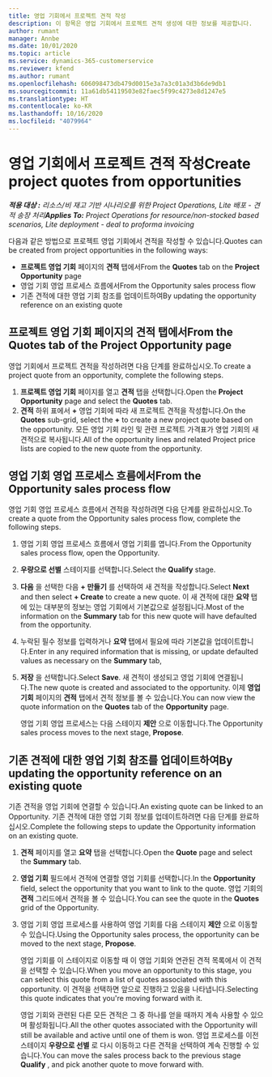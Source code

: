```yaml
---
title: 영업 기회에서 프로젝트 견적 작성
description: 이 항목은 영업 기회에서 프로젝트 견적 생성에 대한 정보를 제공합니다.
author: rumant
manager: Annbe
ms.date: 10/01/2020
ms.topic: article
ms.service: dynamics-365-customerservice
ms.reviewer: kfend
ms.author: rumant
ms.openlocfilehash: 606098473db479d0015e3a7a3c01a3d3b6de9db1
ms.sourcegitcommit: 11a61db54119503e82faec5f99c4273e8d1247e5
ms.translationtype: HT
ms.contentlocale: ko-KR
ms.lasthandoff: 10/16/2020
ms.locfileid: "4079964"
---
```

# <a name="create-project-quotes-from-opportunities"></a><span data-ttu-id="6f6e8-103">영업 기회에서 프로젝트 견적 작성</span><span class="sxs-lookup"><span data-stu-id="6f6e8-103">Create project quotes from opportunities</span></span>

<span data-ttu-id="6f6e8-104">_**적용 대상 :** 리소스/비 재고 기반 시나리오를 위한 Project Operations, Lite 배포 - 견적 송장 처리_</span><span class="sxs-lookup"><span data-stu-id="6f6e8-104">_**Applies To:** Project Operations for resource/non-stocked based scenarios, Lite deployment - deal to proforma invoicing_</span></span>

<span data-ttu-id="6f6e8-105">다음과 같은 방법으로 프로젝트 영업 기회에서 견적을 작성할 수 있습니다.</span><span class="sxs-lookup"><span data-stu-id="6f6e8-105">Quotes can be created from project opportunities in the following ways:</span></span>

- <span data-ttu-id="6f6e8-106">**프로젝트 영업 기회** 페이지의 **견적** 탭에서</span><span class="sxs-lookup"><span data-stu-id="6f6e8-106">From the **Quotes** tab on the **Project Opportunity** page</span></span>
- <span data-ttu-id="6f6e8-107">영업 기회 영업 프로세스 흐름에서</span><span class="sxs-lookup"><span data-stu-id="6f6e8-107">From the Opportunity sales process flow</span></span>
- <span data-ttu-id="6f6e8-108">기존 견적에 대한 영업 기회 참조를 업데이트하여</span><span class="sxs-lookup"><span data-stu-id="6f6e8-108">By updating the opportunity reference on an existing quote</span></span>

## <a name="from-the-quotes-tab-of-the-project-opportunity-page"></a><span data-ttu-id="6f6e8-109">프로젝트 영업 기회 페이지의 견적 탭에서</span><span class="sxs-lookup"><span data-stu-id="6f6e8-109">From the Quotes tab of the Project Opportunity page</span></span>

<span data-ttu-id="6f6e8-110">영업 기회에서 프로젝트 견적을 작성하려면 다음 단계를 완료하십시오.</span><span class="sxs-lookup"><span data-stu-id="6f6e8-110">To create a project quote from an opportunity, complete the following steps.</span></span>

1. <span data-ttu-id="6f6e8-111">**프로젝트 영업 기회** 페이지를 열고 **견적** 탭을 선택합니다.</span><span class="sxs-lookup"><span data-stu-id="6f6e8-111">Open the **Project Opportunity** page and select the **Quotes** tab.</span></span> 
2. <span data-ttu-id="6f6e8-112">**견적** 하위 표에서 **+** 영업 기회에 따라 새 프로젝트 견적을 작성합니다.</span><span class="sxs-lookup"><span data-stu-id="6f6e8-112">On the **Quotes** sub-grid, select the **+** to create a new project quote based on the opportunity.</span></span> <span data-ttu-id="6f6e8-113">모든 영업 기회 라인 및 관련 프로젝트 가격표가 영업 기회의 새 견적으로 복사됩니다.</span><span class="sxs-lookup"><span data-stu-id="6f6e8-113">All of the opportunity lines and related Project price lists are copied to the new quote from the opportunity.</span></span>

## <a name="from-the-opportunity-sales-process-flow"></a><span data-ttu-id="6f6e8-114">영업 기회 영업 프로세스 흐름에서</span><span class="sxs-lookup"><span data-stu-id="6f6e8-114">From the Opportunity sales process flow</span></span>

<span data-ttu-id="6f6e8-115">영업 기회 영업 프로세스 흐름에서 견적을 작성하려면 다음 단계를 완료하십시오.</span><span class="sxs-lookup"><span data-stu-id="6f6e8-115">To create a quote from the Opportunity sales process flow, complete the following steps.</span></span>

1. <span data-ttu-id="6f6e8-116">영업 기회 영업 프로세스 흐름에서 영업 기회를 엽니다.</span><span class="sxs-lookup"><span data-stu-id="6f6e8-116">From the Opportunity sales process flow, open the Opportunity.</span></span>
2. <span data-ttu-id="6f6e8-117">**우량으로 선별** 스테이지를 선택합니다.</span><span class="sxs-lookup"><span data-stu-id="6f6e8-117">Select the **Qualify** stage.</span></span> 
3. <span data-ttu-id="6f6e8-118">**다음** 을 선택한 다음 **+ 만들기** 를 선택하여 새 견적을 작성합니다.</span><span class="sxs-lookup"><span data-stu-id="6f6e8-118">Select **Next** and then select **+ Create** to create a new quote.</span></span> <span data-ttu-id="6f6e8-119">이 새 견적에 대한 **요약** 탭에 있는 대부분의 정보는 영업 기회에서 기본값으로 설정됩니다.</span><span class="sxs-lookup"><span data-stu-id="6f6e8-119">Most of the information on the **Summary** tab for this new quote will have defaulted from the opportunity.</span></span> 
4. <span data-ttu-id="6f6e8-120">누락된 필수 정보를 입력하거나 **요약** 탭에서 필요에 따라 기본값을 업데이트합니다.</span><span class="sxs-lookup"><span data-stu-id="6f6e8-120">Enter in any required information that is missing, or update defaulted values as necessary on the **Summary** tab,</span></span>
5. <span data-ttu-id="6f6e8-121">**저장** 을 선택합니다.</span><span class="sxs-lookup"><span data-stu-id="6f6e8-121">Select **Save**.</span></span> <span data-ttu-id="6f6e8-122">새 견적이 생성되고 영업 기회에 연결됩니다.</span><span class="sxs-lookup"><span data-stu-id="6f6e8-122">The new quote is created and associated to the opportunity.</span></span> <span data-ttu-id="6f6e8-123">이제 **영업 기회** 페이지의 **견적** 탭에서 견적 정보를 볼 수 있습니다.</span><span class="sxs-lookup"><span data-stu-id="6f6e8-123">You can now view the quote information on the **Quotes** tab of the **Opportunity** page.</span></span> 

   <span data-ttu-id="6f6e8-124">영업 기회 영업 프로세스는 다음 스테이지 **제안** 으로 이동합니다.</span><span class="sxs-lookup"><span data-stu-id="6f6e8-124">The Opportunity sales process moves to the next stage, **Propose**.</span></span>


## <a name="by-updating-the-opportunity-reference-on-an-existing-quote"></a><span data-ttu-id="6f6e8-125">기존 견적에 대한 영업 기회 참조를 업데이트하여</span><span class="sxs-lookup"><span data-stu-id="6f6e8-125">By updating the opportunity reference on an existing quote</span></span>

<span data-ttu-id="6f6e8-126">기존 견적을 영업 기회에 연결할 수 있습니다.</span><span class="sxs-lookup"><span data-stu-id="6f6e8-126">An existing quote can be linked to an Opportunity.</span></span> <span data-ttu-id="6f6e8-127">기존 견적에 대한 영업 기회 정보를 업데이트하려면 다음 단계를 완료하십시오.</span><span class="sxs-lookup"><span data-stu-id="6f6e8-127">Complete the following steps to update the Opportunity information on an existing quote.</span></span>

1. <span data-ttu-id="6f6e8-128">**견적** 페이지를 열고 **요약** 탭을 선택합니다.</span><span class="sxs-lookup"><span data-stu-id="6f6e8-128">Open the **Quote** page and select the **Summary** tab.</span></span>
2. <span data-ttu-id="6f6e8-129">**영업 기회** 필드에서 견적에 연결할 영업 기회를 선택합니다.</span><span class="sxs-lookup"><span data-stu-id="6f6e8-129">In the **Opportunity** field, select the opportunity that you want to link to the quote.</span></span> <span data-ttu-id="6f6e8-130">영업 기회의 **견적** 그리드에서 견적을 볼 수 있습니다.</span><span class="sxs-lookup"><span data-stu-id="6f6e8-130">You can see the quote in the **Quotes** grid of the Opportunity.</span></span> 
3. <span data-ttu-id="6f6e8-131">영업 기회 영업 프로세스를 사용하여 영업 기회를 다음 스테이지 **제안** 으로 이동할 수 있습니다.</span><span class="sxs-lookup"><span data-stu-id="6f6e8-131">Using the Opportunity sales process, the opportunity can be moved to the next stage, **Propose**.</span></span> 

   <span data-ttu-id="6f6e8-132">영업 기회를 이 스테이지로 이동할 때 이 영업 기회와 연관된 견적 목록에서 이 견적을 선택할 수 있습니다.</span><span class="sxs-lookup"><span data-stu-id="6f6e8-132">When you move an opportunity to this stage, you can select this quote from a list of quotes associated with this opportunity.</span></span> <span data-ttu-id="6f6e8-133">이 견적을 선택하면 앞으로 진행하고 있음을 나타냅니다.</span><span class="sxs-lookup"><span data-stu-id="6f6e8-133">Selecting this quote indicates that you're moving forward with it.</span></span>

   <span data-ttu-id="6f6e8-134">영업 기회와 관련된 다른 모든 견적은 그 중 하나를 얻을 때까지 계속 사용할 수 있으며 활성화됩니다.</span><span class="sxs-lookup"><span data-stu-id="6f6e8-134">All the other quotes associated with the Opportunity will still be available and active until one of them is won.</span></span> <span data-ttu-id="6f6e8-135">영업 프로세스를 이전 스테이지 **우량으로 선별** 로 다시 이동하고 다른 견적을 선택하여 계속 진행할 수 있습니다.</span><span class="sxs-lookup"><span data-stu-id="6f6e8-135">You can move the sales process back to the previous stage **Qualify** , and pick another quote to move forward with.</span></span>
